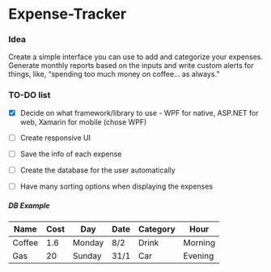 # Expense-Tracker


### Idea
Create a simple interface you can use to add and categorize your expenses. Generate monthly reports based on the inputs and write custom alerts for things, like, “spending too much money on coffee… as always.”


### TO-DO list
  - [x] Decide on what framework/library to use - WPF for native, ASP.NET for web, Xamarin for mobile (chose WPF)
  - [ ] Create responsive UI
  - [ ] Save the info of each expense
  - [ ] Create the database for the user automatically
  - [ ] Have many sorting options when displaying the expenses


##### DB Example
| Name | Cost | Day | Date | Category | Hour | 
| ----------- | ----------- | ----------- | ----------- | ----------- | ----------- |
| Coffee | 1.6 | Monday | 8/2 | Drink | Morning |
| Gas | 20 | Sunday | 31/1 | Car | Evening |
